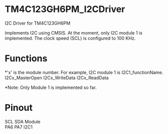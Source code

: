 # TM4C123GH6PM_I2CDriver
I2C Driver for TM4C123GH6PM

Implements I2C using CMSIS. At the moment, only I2C module 1 is implemented. The clock speed (SCL) is configured to 100 KHz.

# Functions
*'x' is the module number. For example, I2C module 1 is I2C1_functionName.
I2Cx_MasterOpen
I2Cx_WriteData
I2Cx_ReadData

*Note: Only Module 1 is implemented so far.

# Pinout
SCL     SDA     Module <br>
 PA6     PA7     I2C1
